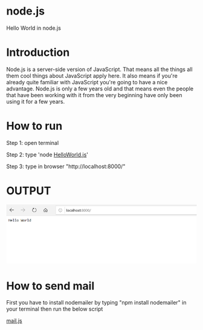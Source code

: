 # node.js
Hello World in node.js

# Introduction
Node.js is a server-side version of JavaScript. That means all the things all them cool things about JavaScript apply here. It also means if you're already quite familiar with JavaScript you're going to have a nice advantage. Node.js is only a few years old and that means even the people that have been working with it from the very beginning have only been using it for a few years.

# How to run 
Step 1: open terminal 

Step 2: type 'node [HelloWorld.js](https://github.com/mohsen94/node.js/blob/master/HelloWorld.js)'

Step 3: type in browser "http://localhost:8000/"

# OUTPUT
![Screenshot](output.PNG)


# How to send mail
First you have to install nodemailer by typing "npm install nodemailer" in your terminal then run the below script

[mail.js](https://github.com/mohsen94/node.js/blob/master/mail.js)
